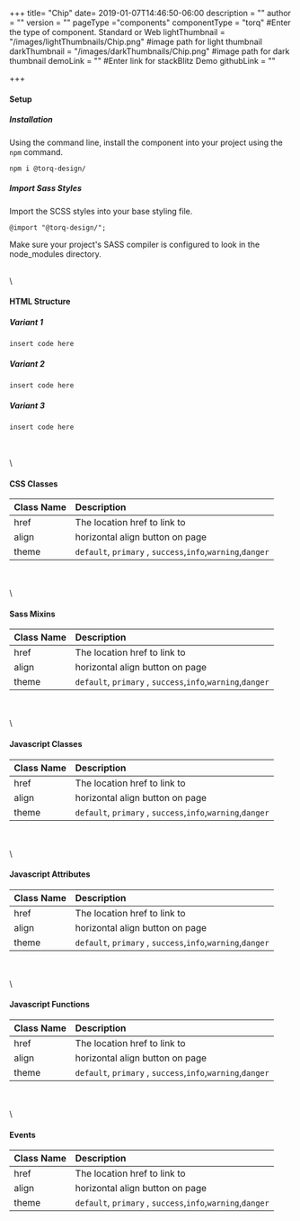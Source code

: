 +++
title= "Chip"
date= 2019-01-07T14:46:50-06:00
description = ""
author = ""
version = ""
pageType ="components"
componentType = "torq" #Enter the type of component. Standard or Web
lightThumbnail = "/images/lightThumbnails/Chip.png"    #image path for light thumbnail
darkThumbnail = "/images/darkThumbnails/Chip.png"     #image path for dark thumbnail 
demoLink = "" #Enter link for stackBlitz Demo
githubLink = ""

+++



#### Setup

##### Installation
Using the command line, install the component into your project using the `npm` command.
    
    npm i @torq-design/


##### Import Sass Styles
Import the SCSS styles into your base styling file.

    @import "@torq-design/";

Make sure your project's SASS compiler is configured to look in the node_modules directory.

\
\
#### HTML Structure 
##### Variant 1

    insert code here


##### Variant 2

    insert code here


##### Variant 3

    insert code here

\
\
\

#### CSS Classes

| Class Name |  Description |
|:--|:--|
| href | The location href to link to |
| align |  horizontal align button on page |
| theme | `default`, `primary` , `success`,`info`,`warning`,`danger` |

\
\
\

#### Sass Mixins

| Class Name |  Description |
|:--|:--|
| href | The location href to link to |
| align |  horizontal align button on page |
| theme | `default`, `primary` , `success`,`info`,`warning`,`danger` |

\
\
\

#### Javascript Classes

| Class Name |  Description |
|:--|:--|
| href | The location href to link to |
| align |  horizontal align button on page |
| theme | `default`, `primary` , `success`,`info`,`warning`,`danger` |

\
\
\

#### Javascript Attributes

| Class Name |  Description |
|:--|:--|
| href | The location href to link to |
| align |  horizontal align button on page |
| theme | `default`, `primary` , `success`,`info`,`warning`,`danger` |

\
\
\

#### Javascript Functions

| Class Name |  Description |
|:--|:--|
| href | The location href to link to |
| align |  horizontal align button on page |
| theme | `default`, `primary` , `success`,`info`,`warning`,`danger` |

\
\
\

#### Events
| Class Name |  Description |
|:--|:--|
| href | The location href to link to |
| align |  horizontal align button on page |
| theme | `default`, `primary` , `success`,`info`,`warning`,`danger` |

